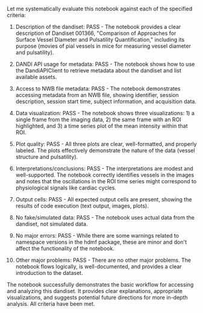Let me systematically evaluate this notebook against each of the specified criteria:

1. Description of the dandiset: PASS - The notebook provides a clear description of Dandiset 001366, "Comparison of Approaches for Surface Vessel Diameter and Pulsatility Quantification," including its purpose (movies of pial vessels in mice for measuring vessel diameter and pulsatility).

2. DANDI API usage for metadata: PASS - The notebook shows how to use the DandiAPIClient to retrieve metadata about the dandiset and list available assets.

3. Access to NWB file metadata: PASS - The notebook demonstrates accessing metadata from an NWB file, showing identifier, session description, session start time, subject information, and acquisition data.

4. Data visualization: PASS - The notebook shows three visualizations: 1) a single frame from the imaging data, 2) the same frame with an ROI highlighted, and 3) a time series plot of the mean intensity within that ROI.

5. Plot quality: PASS - All three plots are clear, well-formatted, and properly labeled. The plots effectively demonstrate the nature of the data (vessel structure and pulsatility).

6. Interpretations/conclusions: PASS - The interpretations are modest and well-supported. The notebook correctly identifies vessels in the images and notes that the oscillations in the ROI time series might correspond to physiological signals like cardiac cycles.

7. Output cells: PASS - All expected output cells are present, showing the results of code execution (text output, images, plots).

8. No fake/simulated data: PASS - The notebook uses actual data from the dandiset, not simulated data.

9. No major errors: PASS - While there are some warnings related to namespace versions in the hdmf package, these are minor and don't affect the functionality of the notebook.

10. Other major problems: PASS - There are no other major problems. The notebook flows logically, is well-documented, and provides a clear introduction to the dataset.

The notebook successfully demonstrates the basic workflow for accessing and analyzing this dandiset. It provides clear explanations, appropriate visualizations, and suggests potential future directions for more in-depth analysis. All criteria have been met.